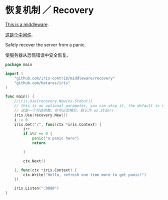 # 恢复机制 ／ Recovery

[This is a middleware](https://github.com/iris-contrib/middleware/tree/master/recovery).

[这是个中间件](https://github.com/iris-contrib/middleware/tree/master/recovery).


Safely recover the server from a panic.

使服务器从恐慌错误中安全恢复。

```go
package main

import (
	"github.com/iris-contrib/middleware/recovery"
	"github.com/kataras/iris"
)

func main() {
	//iris.Use(recovery.New(os.Stdout)) 
    // this is an optional parameter, you can skip it, the default is os.Stderr
	// 这是一个可选参数，你可以忽略它，默认为 os.Stderr
	iris.Use(recovery.New())
	i := 0
	iris.Get("/", func(ctx *iris.Context) {
		i++
		if i%2 == 0 {
			panic("a panic here")
			return

		}

		ctx.Next()

	}, func(ctx *iris.Context) {
		ctx.Write("Hello, refresh one time more to get panic!")
	})

	iris.Listen(":8080")
}
```
